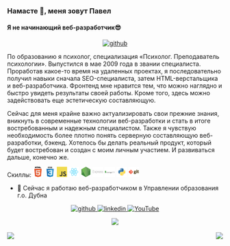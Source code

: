 ### Намасте 👋, меня зовут Павел
#### Я не начинающий веб-разработчик:sunglasses:
<p align="center">
  <a href='https://sumere4ny.github.io/yandex-portfolio/'>
    <img align='center' src='https://repository-images.githubusercontent.com/284969099/d32ff380-8d4f-11eb-8b01-25ad97a7a775' alt='github' width='60%'>
  </a>
</p>

По образованию я психолог, специализация «Психолог. Преподаватель психологии». Выпустился в мае 2009 года в звании специалиста. Проработав какое-то время на удаленных проектах, я последовательно получил навыки сначала SEO-специалиста, затем HTML-верстальщика и веб-разработчика. Фронтенд мне нравится тем, что можно наглядно и быстро увидеть результаты своей работы. Кроме того, здесь можно задействовать еще эстетическую составляющую.

Сейчас для меня крайне важно актуализировать свои прежние знания, вникнуть в современные технологии веб-разработки и стать в итоге востребованным и надежным специалистом. Также я чувствую необходимость более плотно понять серверную составляющую веб-разработки, бэкенд. Хотелось бы делать реальный продукт, который будет востребован и создан с моим личным участием. И развиваться дальше, конечно же.

Скиллы: 
<img src="https://raw.githubusercontent.com/github/explore/80688e429a7d4ef2fca1e82350fe8e3517d3494d/topics/html/html.png" alt="HTML" height="24" >
<img src="https://raw.githubusercontent.com/github/explore/80688e429a7d4ef2fca1e82350fe8e3517d3494d/topics/css/css.png" alt="CSS" height="24" >
<img src="https://raw.githubusercontent.com/github/explore/80688e429a7d4ef2fca1e82350fe8e3517d3494d/topics/javascript/javascript.png" alt="Javascript" height="24">
<img src="https://raw.githubusercontent.com/github/explore/80688e429a7d4ef2fca1e82350fe8e3517d3494d/topics/react/react.png" alt="React" height="24">
<img src="https://raw.githubusercontent.com/github/explore/80688e429a7d4ef2fca1e82350fe8e3517d3494d/topics/nodejs/nodejs.png" alt="NodeJS" height="24">
<img src="https://raw.githubusercontent.com/github/explore/80688e429a7d4ef2fca1e82350fe8e3517d3494d/topics/express/express.png" alt="Express" height="24">
<img src="https://raw.githubusercontent.com/github/explore/80688e429a7d4ef2fca1e82350fe8e3517d3494d/topics/mongodb/mongodb.png" alt="MongoDB" height="24">
<img src="https://raw.githubusercontent.com/github/explore/80688e429a7d4ef2fca1e82350fe8e3517d3494d/topics/python/python.png" alt="Python" height="24">
<img src="https://raw.githubusercontent.com/github/explore/80688e429a7d4ef2fca1e82350fe8e3517d3494d/topics/git/git.png" alt="git" height="24">

- 🔭 Сейчас я работаю веб-разработчиком в Управлении образования г.о. Дубна 

<p align='center'>
  <a href='https://github.com/sumere4ny'>
    <img src='https://cdn.jsdelivr.net/npm/simple-icons@3.0.1/icons/github.svg' alt='github' height='40'>
  </a>  
  <a href='https://www.linkedin.com/in/sumere4ny/'>
    <img src='https://cdn.jsdelivr.net/npm/simple-icons@3.0.1/icons/linkedin.svg' alt='linkedin' height='40'>
  </a>
  <a href='https://www.youtube.com/channel/UCU1vXdxHgFXhH0mageU5oNg'>
    <img src='https://cdn.jsdelivr.net/npm/simple-icons@3.0.1/icons/youtube.svg' alt='YouTube' height='40'>
  </a>
</p>
<p align='center'>
  <a href='https://github.com/anuraghazra/github-readme-stats'>
    <img src='https://github-readme-stats.vercel.app/api/top-langs/?username=sumere4ny&langs_count=4&layout=compact'>
  </a>
</p>
<div style='display: flex; justify-content: space-between;'>
  <a href='https://github-readme-stats.vercel.app/api?username=sumere4ny&show_icons=true'>
    <img src='https://github-readme-stats.vercel.app/api?username=sumere4ny&show_icons=true' width='49%'>
  </a>  

  <a href='https://github-readme-streak-stats.herokuapp.com/?user=sumere4ny&theme=radical'>
    <img src='https://github-readme-streak-stats.herokuapp.com/?user=sumere4ny&theme=radical' width='49%'>
  </a>  
</div>
